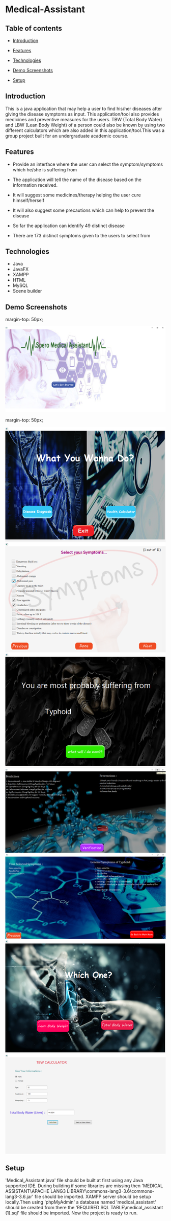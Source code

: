 # Medical-Assistant


## Table of contents

* [Introduction](#introduction)

* [Features](#features)

* [Technologies](#technologies)

* [Demo Screenshots](#demo-screenshots)

* [Setup](#setup)

## Introduction

This is a java application that may help a user to find his/her diseases after giving the disease symptoms as input. This application/tool also provides medicines and preventive measures for the users. TBW (Total Body Water) and LBW (Lean Body Weight) of a person could also be known by using two different calculators which are also added in this application/tool.This was a group project built for an undergraduate academic course.

## Features


  * Provide an interface where the user can select the symptom/symptoms which he/she is suffering from
  
  * The application will tell the name of the disease based on the information received.
  
  * It will suggest some medicines/therapy helping the user cure himself/herself
  
  * It will also suggest some precautions which can help to prevent the disease
  
  * So far the application can identify 49 distinct disease
  
  * There are 173 distinct symptoms given to the users to select from
  
  ## Technologies
  * Java
  * JavaFX
  * XAMPP
  * HTML
  * MySQL
  * Scene builder
  
  ## Demo Screenshots
  
<div> 
 
 margin-top: 50px;

 <img src="MEDICAL_ASSISTANT/DEMO_IMAGES/1.png">

 </div>


<div> 
 
 margin-top: 50px;

 <img src="MEDICAL_ASSISTANT/DEMO_IMAGES/2.png">

 </div>
 
 <div> 
 

 <img src="MEDICAL_ASSISTANT/DEMO_IMAGES/3.png">

 </div>


<div> 
 

 <img src="MEDICAL_ASSISTANT/DEMO_IMAGES/4.png">

 </div>
 
 <div> 
 

 <img src="MEDICAL_ASSISTANT/DEMO_IMAGES/5.png">

 </div>


<div> 
 

 <img src="MEDICAL_ASSISTANT/DEMO_IMAGES/6.png">

 </div>
 

<div> 
 

 <img src="MEDICAL_ASSISTANT/DEMO_IMAGES/7.png">

 </div>


<div> 
 

 <img src="MEDICAL_ASSISTANT/DEMO_IMAGES/8.png">

 </div>

 ## Setup
 
'Medical_Assistant.java' file should be built at first using any Java supported IDE. During building if some libraries are missing then 
'MEDICAL ASSISTANT\APACHE LANG3 LIBRARY\commons-lang3-3.6\commons-lang3-3.6.jar' file should be imported. XAMPP server should be setup locally.Then using 'phpMyAdmin' a 
database named 'medical_assistant' should be created from there the 'REQUIRED SQL TABLE\medical_assistant (1).sql' file should be imported. Now the project is ready to run.
